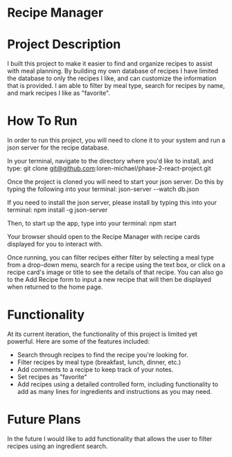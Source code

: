 # Recipe Manager

# Project Description

I built this project to make it easier to find and organize recipes to assist with meal planning. By building my own database of recipes I have limited the database to only the recipes I like, and can customize the information that is provided. I am able to filter by meal type, search for recipes by name, and mark recipes I like as "favorite".


# How To Run

In order to run this project, you will need to clone it to your system and run a json server for the recipe database.

In your terminal, navigate to the directory where you'd like to install, and type: git clone git@github.com:loren-michael/phase-2-react-project.git

Once the project is cloned you will need to start your json server. Do this by typing the following into your terminal: json-server --watch db.json

If you need to install the json server, please install by typing this into your terminal: npm install -g json-server

Then, to start up the app, type into your terminal: npm start

Your browser should open to the Recipe Manager with recipe cards displayed for you to interact with.

Once running, you can filter recipes either filter by selecting a meal type from a drop-down menu, search for a recipe using the text box, or click on a recipe card's image or title to see the details of that recipe. You can also go to the Add Recipe form to input a new recipe that will then be displayed when returned to the home page.


# Functionality

At its current iteration, the functionality of this project is limited yet powerful. Here are some of the features included:
   - Search through recipes to find the recipe you're looking for.
   - Filter recipes by meal type (breakfast, lunch, dinner, etc.)
   - Add comments to a recipe to keep track of your notes.
   - Set recipes as "favorite"
   - Add recipes using a detailed controlled form, including functionality to add as many lines for ingredients and instructions as you may need.

# Future Plans

In the future I would like to add functionality that allows the user to filter recipes using an ingredient search.